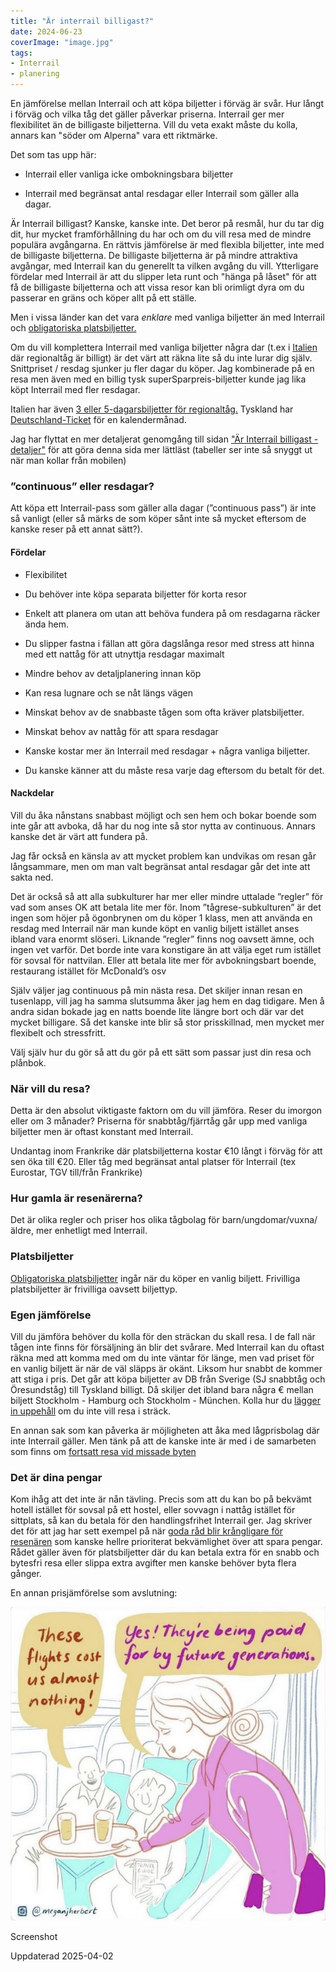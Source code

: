 ```yaml
---
title: "Är interrail billigast?"
date: 2024-06-23
coverImage: "image.jpg"
tags:
- Interrail
- planering
---
```


En jämförelse mellan Interrail och att köpa biljetter i förväg är svår. Hur långt i förväg och vilka tåg det gäller påverkar priserna. Interrail ger mer flexibilitet än de billigaste biljetterna. Vill du veta exakt måste du kolla, annars kan "söder om Alperna" vara ett riktmärke.

Det som tas upp här:

- Interrail eller vanliga icke ombokningsbara biljetter

- Interrail med begränsat antal resdagar eller Interrail som gäller alla dagar.

Är Interrail billigast? Kanske, kanske inte. Det beror på resmål, hur du tar dig dit, hur mycket framförhållning du har och om du vill resa med de mindre populära avgångarna. En rättvis jämförelse är med flexibla biljetter, inte med de billigaste biljetterna. De billigaste biljetterna är på mindre attraktiva avgångar, med Interrail kan du generellt ta vilken avgång du vill. Ytterligare fördelar med Interrail är att du slipper leta runt och "hänga på låset" för att få de billigaste biljetterna och att vissa resor kan bli orimligt dyra om du passerar en gräns och köper allt på ett ställe.

Men i vissa länder kan det vara _enklare_ med vanliga biljetter än med Interrail och [obligatoriska platsbiljetter.](https://www.trainfo.eu/platsbiljettskrav-eller-inte/)

Om du vill komplettera Interrail med vanliga biljetter några dar (t.ex i [Italien](https://www.trainfo.eu/italien/) där regionaltåg är billigt) är det värt att räkna lite så du inte lurar dig själv. Snittpriset / resdag sjunker ju fler dagar du köper. Jag kombinerade på en resa men även med en billig tysk superSparpreis-biljetter kunde jag lika köpt Interrail med fler resdagar.

Italien har även [3 eller 5-dagarsbiljetter för regionaltåg.](https://www.trainfo.eu/2024/06/01/italia-in-tour-3-eller-5-dagarsbiljett/) Tyskland har [Deutschland-Ticket](https://www.trainfo.eu/deutschland-ticket/) för en kalendermånad.

Jag har flyttat en mer detaljerat genomgång till sidan ["Är Interrail billigast - detaljer"](https://www.trainfo.eu/ar-interrail-billigast-detaljer/) för att göra denna sida mer lättläst (tabeller ser inte så snyggt ut när man kollar från mobilen)

### ”continuous” eller resdagar?

Att köpa ett Interrail-pass som gäller alla dagar (”continuous pass”) är inte så vanligt (eller så märks de som köper sånt inte så mycket eftersom de kanske reser på ett annat sätt?).

#### Fördelar

- Flexibilitet

- Du behöver inte köpa separata biljetter för korta resor

- Enkelt att planera om utan att behöva fundera på om resdagarna räcker ända hem.

- Du slipper fastna i fällan att göra dagslånga resor med stress att hinna med ett nattåg för att utnyttja resdagar maximalt

- Mindre behov av detaljplanering innan köp

- Kan resa lugnare och se nåt längs vägen

- Minskat behov av de snabbaste tågen som ofta kräver platsbiljetter.

- Minskat behov av nattåg för att spara resdagar

- Kanske kostar mer än Interrail med resdagar + några vanliga biljetter.

- Du kanske känner att du måste resa varje dag eftersom du betalt för det.

#### Nackdelar

Vill du åka nånstans snabbast möjligt och sen hem och bokar boende som inte går att avboka, då har du nog inte så stor nytta av continuous. Annars kanske det är värt att fundera på.

Jag får också en känsla av att mycket problem kan undvikas om resan går långsammare, men om man valt begränsat antal resdagar går det inte att sakta ned.

Det är också så att alla subkulturer har mer eller mindre uttalade ”regler” för vad som anses OK att betala lite mer för. Inom ”tågrese-subkulturen” är det ingen som höjer på ögonbrynen om du köper 1 klass, men att använda en resdag med Interrail när man kunde köpt en vanlig biljett istället anses ibland vara enormt slöseri. Liknande ”regler” finns nog oavsett ämne, och ingen vet varför. Det borde inte vara konstigare än att välja eget rum istället för sovsal för nattvilan. Eller att betala lite mer för avbokningsbart boende, restaurang istället för McDonald’s osv

Själv väljer jag continuous på min nästa resa. Det skiljer innan resan en tusenlapp, vill jag ha samma slutsumma åker jag hem en dag tidigare. Men å andra sidan bokade jag en natts boende lite längre bort och där var det mycket billigare. Så det kanske inte blir så stor prisskillnad, men mycket mer flexibelt och stressfritt.

Välj själv hur du gör så att du gör på ett sätt som passar just din resa och plånbok.

### När vill du resa?

Detta är den absolut viktigaste faktorn om du vill jämföra. Reser du imorgon eller om 3 månader? Priserna för snabbtåg/fjärrtåg går upp med vanliga biljetter men är oftast konstant med Interrail.

Undantag inom Frankrike där platsbiljetterna kostar €10 långt i förväg för att sen öka till €20. Eller tåg med begränsat antal platser för Interrail (tex Eurostar, TGV till/från Frankrike)

### Hur gamla är resenärerna?

Det är olika regler och priser hos olika tågbolag för barn/ungdomar/vuxna/äldre, mer enhetligt med Interrail.

### Platsbiljetter

[Obligatoriska platsbiljetter](https://www.trainfo.eu/platsbiljettskrav-eller-inte/) ingår när du köper en vanlig biljett. Frivilliga platsbiljetter är frivilliga oavsett biljettyp.

### Egen jämförelse

Vill du jämföra behöver du kolla för den sträckan du skall resa. I de fall när tågen inte finns för försäljning än blir det svårare. Med Interrail kan du oftast räkna med att komma med om du inte väntar för länge, men vad priset för en vanlig biljett är när de väl släpps är okänt. Liksom hur snabbt de kommer att stiga i pris. Det går att köpa biljetter av DB från Sverige (SJ snabbtåg och Öresundståg) till Tyskland billigt. Då skiljer det ibland bara några € mellan biljett Stockholm - Hamburg och Stockholm - München. Kolla hur du [lägger in uppehåll](https://www.trainfo.eu/platsbokning-med-db/) om du inte vill resa i sträck.

En annan sak som kan påverka är möjligheten att åka med lågprisbolag där inte Interrail gäller. Men tänk på att de kanske inte är med i de samarbeten som finns om [fortsatt resa vid missade byten](https://www.trainfo.eu/forseningar/)

### Det är dina pengar

Kom ihåg att det inte är nån tävling. Precis som att du kan bo på bekvämt hotell istället för sovsal på ett hostel, eller sovvagn i nattåg istället för sittplats, så kan du betala för den handlingsfrihet Interrail ger. Jag skriver det för att jag har sett exempel på när [goda råd blir krångligare för resenären](https://www.trainfo.eu/2024/08/13/kranglar-vi-till-det/) som kanske hellre prioriterat bekvämlighet över att spara pengar. Rådet gäller även för platsbiljetter där du kan betala extra för en snabb och bytesfri resa eller slippa extra avgifter men kanske behöver byta flera gånger.

En annan prisjämförelse som avslutning:

![](images/ar-interrail-billigast_1.jpeg?w=948)

<figcaption>

Screenshot

</figcaption>

Uppdaterad 2025-04-02
